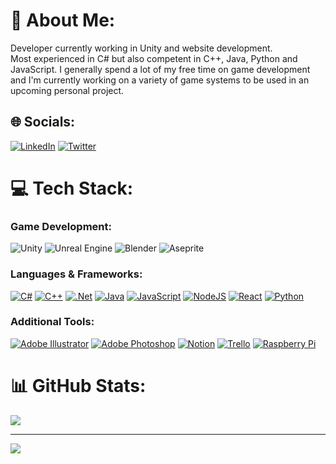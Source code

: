 # 💫 About Me:
Developer currently working in Unity and website development. <br>Most experienced in C# but also competent in C++, Java, Python and JavaScript. I generally spend a lot of my free time on game development and I'm currently working on a variety of game systems to be used in an upcoming personal project.


## 🌐 Socials:
[![LinkedIn](https://img.shields.io/badge/LinkedIn-%230077B5.svg?logo=linkedin&logoColor=white)](https://linkedin.com/in/kristian-duke) [![Twitter](https://img.shields.io/badge/Twitter-%231DA1F2.svg?logo=Twitter&logoColor=white)](https://twitter.com/KristianDuke6) 

# 💻 Tech Stack:
### Game Development:
![Unity](https://img.shields.io/badge/-Unity-blueviolet?logo=unity&style=flat) ![Unreal Engine](https://img.shields.io/badge/-UnrealEngine-red?logo=unrealengine&style=flat) ![Blender](https://img.shields.io/badge/blender-%23F5792A.svg?style=flat&logo=blender&logoColor=white) ![Aseprite](https://img.shields.io/badge/Aseprite-FFFFFF?style=flat&logo=Aseprite&logoColor=#7D929E) 
### Languages & Frameworks:
[![C#](https://img.shields.io/badge/c%23-%23239120.svg?style=flat&logo=c-sharp&logoColor=white)](https://dotnet.microsoft.com/en-us/languages/csharp) [![C++](https://img.shields.io/badge/C%2B%2B-blue?style=flat&logo=cplusplus&logoColor=white)](https://isocpp.org/) [![.Net](https://img.shields.io/badge/.NET-5C2D91?style=flat&logo=.net&logoColor=white)](https://dotnet.microsoft.com/en-us/) [![Java](https://img.shields.io/badge/java-%23ED8B00.svg?style=flat&logo=java&logoColor=white)](https://www.oracle.com/uk/java/) [![JavaScript](https://img.shields.io/badge/javascript-%23323330.svg?style=flat&logo=javascript&logoColor=%23F7DF1E)](https://developer.mozilla.org/en-US/docs/Learn/JavaScript) [![NodeJS](https://img.shields.io/badge/node.js-6DA55F?style=flat&logo=node.js&logoColor=white)](https://nodejs.org/en) [![React](https://img.shields.io/badge/react-%2320232a.svg?style=flat&logo=react&logoColor=%2361DAFB)](https://react.dev/)  [![Python](https://img.shields.io/badge/python-3670A0?style=flat&logo=python&logoColor=ffdd54)](https://www.python.org/)

### Additional Tools: 
[![Adobe Illustrator](https://img.shields.io/badge/adobeillustrator-%23FF9A00.svg?style=flat&logo=adobeillustrator&logoColor=white)](https://www.adobe.com/uk/products/illustrator.html) [![Adobe Photoshop](https://img.shields.io/badge/adobephotoshop-%2331A8FF.svg?style=flat&logo=adobephotoshop&logoColor=white)](https://www.adobe.com/uk/products/photoshop.html) [![Notion](https://img.shields.io/badge/Notion-%23000000.svg?style=flat&logo=notion&logoColor=white)](https://www.notion.so/) [![Trello](https://img.shields.io/badge/Trello-%23026AA7.svg?style=flat&logo=Trello&logoColor=white)](https://trello.com/) [![Raspberry Pi](https://img.shields.io/badge/-RaspberryPi-C51A4A?style=flat&logo=Raspberry-Pi)](https://www.raspberrypi.org/)
# 📊 GitHub Stats:
![](https://github-readme-streak-stats.herokuapp.com/?user=kristianduke&theme=dark&hide_border=true)<br/>

---
[![](https://visitcount.itsvg.in/api?id=kristianduke&icon=0&color=1)](https://visitcount.itsvg.in)

<!-- Proudly created with GPRM ( https://gprm.itsvg.in ) -->
